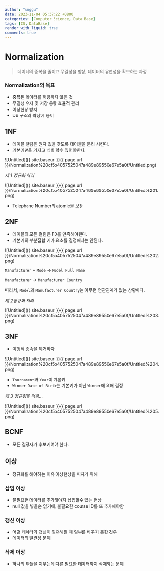 ```yaml
---
author: "unggu"
date: 2023-11-04 05:37:22 +0800
categories: [Computer Science, Data Base]
tags: [CS, DataBase]
render_with_liquid: true
comments: true
---
```

# Normalization

> 데이터의 중복을 줄이고 무결성을 향상, 데이터의 유연성을 확보하는 과정
> 

### Normalization의 목표

- 중복된 데이터를 허용하지 않은 것
- 무결성 유지 및 저장 용량 효율적 관리
- 이상현상 방지
- DB 구조의 확장에 용이

## 1NF

- 테이블 컬럼은 원자 값을 갖도록 테이블을 분리 시킨다.
- 기본키만을 가지고 식별 할수 있어야한다.

![Untitled]({{ site.baseurl }}{{ page.url }}/Normalization%20cf5b4057525047a489e89550e67e5a0f/Untitled.png)

*제 1 정규화 처리*

![Untitled]({{ site.baseurl }}{{ page.url }}/Normalization%20cf5b4057525047a489e89550e67e5a0f/Untitled%201.png)

- Telephone Number의 atomic을 보장

## 2NF

- 테이블의 모든 컬럼은 FD를 만족해야한다.
- 기본키의 부분집합 키가 요소를 결정해서는 안된다.

![Untitled]({{ site.baseurl }}{{ page.url }}/Normalization%20cf5b4057525047a489e89550e67e5a0f/Untitled%202.png)

`Manufacturer` + `Mode` → `Model Full Name`

`Manufacturer` → `Manufacturer Country` 

따라서, `Model`과 `Manufacturer Country`는 아무런 연관관계가 없는 상황이다.

*제 2정규화 처리*

![Untitled]({{ site.baseurl }}{{ page.url }}/Normalization%20cf5b4057525047a489e89550e67e5a0f/Untitled%203.png)

## 3NF

- 이행적 종속을 제거하자

![Untitled]({{ site.baseurl }}{{ page.url }}/Normalization%20cf5b4057525047a489e89550e67e5a0f/Untitled%204.png)

- `Tournament`와 `Year`이 기본키
- `Winner Date of Birth`는 기본키가 아닌 `Winner`에 의해 결정

*제 3 정규형을 적용…*

![Untitled]({{ site.baseurl }}{{ page.url }}/Normalization%20cf5b4057525047a489e89550e67e5a0f/Untitled%205.png)

## BCNF

- 모든 결정자가 후보키여야 한다.

## 이상

- 정규화를 해야하는 이유 이상현상을 피하기 위해

### 삽입 이상

- 불필요한 데이터를 추가해야지 삽입할수 있는 현상
- null 값을 넣을순 없기에, 불필요한 course ID를 또 추가해야함

### 갱신 이상

- 어떤 데이터의 갱신이 필요해질 때 일부를 바꾸지 못한 경우
- 데이터의 일관성 문제

### 삭제 이상

- 하나의 튜플을 지우는데 다른 필요한 데이터까지 삭제되는 문제